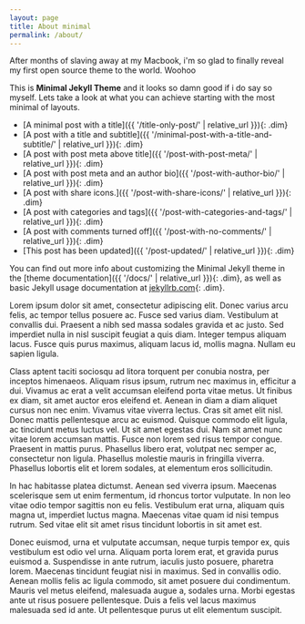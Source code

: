 ```yaml
---
layout: page
title: About minimal
permalink: /about/
---
```


After months of slaving away at my Macbook, i'm so glad to finally reveal my first open source theme to the world. Woohoo

This is <b>Minimal Jekyll Theme</b> and it looks so damn good if i do say so myself.
Lets take a look at what you can achieve starting with the most minimal of layouts.
- [A minimal post with a title]({{ '/title-only-post/' | relative_url }}){: .dim}
- [A post with a title and subtitle]({{ '/minimal-post-with-a-title-and-subtitle/' | relative_url }}){: .dim}
- [A post with post meta above title]({{ '/post-with-post-meta/' | relative_url }}){: .dim}
- [A post with post meta and an author bio]({{ '/post-with-author-bio/' | relative_url }}){: .dim}
- [A post with share icons.]({{ '/post-with-share-icons/' | relative_url }}){: .dim}
- [A post with categories and tags]({{ '/post-with-categories-and-tags/' | relative_url }}){: .dim}
- [A post with comments turned off]({{ '/post-with-no-comments/' | relative_url }}){: .dim}
- [This post has been updated]({{ '/post-updated/' | relative_url }}){: .dim}

You can find out more info about customizing the Minimal Jekyll theme in the [theme documentation]({{ '/docs/' | relative_url }}){: .dim}, as well as basic Jekyll usage documentation at [jekyllrb.com](http://jekyllrb.com/){: .dim}.


Lorem ipsum dolor sit amet, consectetur adipiscing elit. Donec varius arcu felis, ac tempor tellus posuere ac. Fusce sed varius diam. Vestibulum at convallis dui. Praesent a nibh sed massa sodales gravida et ac justo. Sed imperdiet nulla in nisl suscipit feugiat a quis diam. Integer tempus aliquam lacus. Fusce quis purus maximus, aliquam lacus id, mollis magna. Nullam eu sapien ligula.

Class aptent taciti sociosqu ad litora torquent per conubia nostra, per inceptos himenaeos. Aliquam risus ipsum, rutrum nec maximus in, efficitur a dui. Vivamus ac erat a velit accumsan eleifend porta vitae metus. Ut finibus ex diam, sit amet auctor eros eleifend et. Aenean in diam a diam aliquet cursus non nec enim. Vivamus vitae viverra lectus. Cras sit amet elit nisl. Donec mattis pellentesque arcu ac euismod. Quisque commodo elit ligula, ac tincidunt metus luctus vel. Ut sit amet egestas dui. Nam sit amet nunc vitae lorem accumsan mattis. Fusce non lorem sed risus tempor congue. Praesent in mattis purus. Phasellus libero erat, volutpat nec semper ac, consectetur non ligula. Phasellus molestie mauris in fringilla viverra. Phasellus lobortis elit et lorem sodales, at elementum eros sollicitudin.

In hac habitasse platea dictumst. Aenean sed viverra ipsum. Maecenas scelerisque sem ut enim fermentum, id rhoncus tortor vulputate. In non leo vitae odio tempor sagittis non eu felis. Vestibulum erat urna, aliquam quis magna ut, imperdiet luctus magna. Maecenas vitae quam id nisi tempus rutrum. Sed vitae elit sit amet risus tincidunt lobortis in sit amet est.

Donec euismod, urna et vulputate accumsan, neque turpis tempor ex, quis vestibulum est odio vel urna. Aliquam porta lorem erat, et gravida purus euismod a. Suspendisse in ante rutrum, iaculis justo posuere, pharetra lorem. Maecenas tincidunt feugiat nisi in maximus. Sed in convallis odio. Aenean mollis felis ac ligula commodo, sit amet posuere dui condimentum. Mauris vel metus eleifend, malesuada augue a, sodales urna. Morbi egestas ante ut risus posuere pellentesque. Duis a felis vel lacus maximus malesuada sed id ante. Ut pellentesque purus ut elit elementum suscipit.
